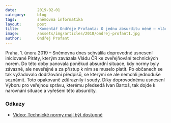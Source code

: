```yaml
---
date:         2019-02-01
category:     blog
tags:         sněmovna informatika
layout:       post
title:        "Komentář Ondřeje Profanta: O jednu absurditu méně – vláda bude muset nově zveřejňovat technické normy"
image:        /assets/img/articles/2018/ondrej-profant1.jpg 
author:       Ondřej Profant
---
```


Praha, 1. února 2019 – Sněmovna dnes schválila doprovodné usnesení iniciované Piráty, kterým zavázala Vládu ČR ke zveřejňování technických norem. Do této doby panovala poněkud absurdní situace, kdy normy byly závazné, ale neveřejné a za přístup k nim se muselo platit. Po občanech se tak vyžadovalo dodržování předpisů, se kterými se ale nemohli jednoduše seznámit. Toto opakovaně zdůraznily i soudy. Díky doprovodnému usnesení Výboru pro veřejnou správu, kterému předsedá Ivan Bartoš, tak dojde k narovnání situace a vyřešení této absurdity.

### Odkazy 

* [Video: Technické normy mají být dostupné](https://www.youtube.com/watch?v=HGv2D-GuQVM&feature=youtu.be)
